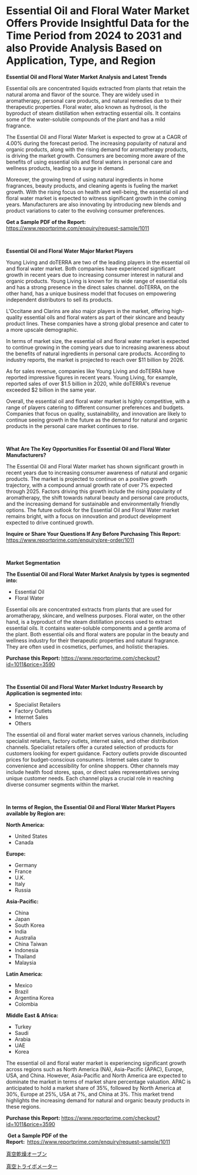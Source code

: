 <p><h1>Essential Oil and Floral Water Market Offers Provide Insightful Data for the Time Period from 2024 to 2031 and also Provide Analysis Based on Application, Type, and Region</h1></p><p><strong>Essential Oil and Floral Water Market Analysis and Latest Trends</strong></p>
<p><p>Essential oils are concentrated liquids extracted from plants that retain the natural aroma and flavor of the source. They are widely used in aromatherapy, personal care products, and natural remedies due to their therapeutic properties. Floral water, also known as hydrosol, is the byproduct of steam distillation when extracting essential oils. It contains some of the water-soluble compounds of the plant and has a mild fragrance.</p><p>The Essential Oil and Floral Water Market is expected to grow at a CAGR of 4.00% during the forecast period. The increasing popularity of natural and organic products, along with the rising demand for aromatherapy products, is driving the market growth. Consumers are becoming more aware of the benefits of using essential oils and floral waters in personal care and wellness products, leading to a surge in demand.</p><p>Moreover, the growing trend of using natural ingredients in home fragrances, beauty products, and cleaning agents is fueling the market growth. With the rising focus on health and well-being, the essential oil and floral water market is expected to witness significant growth in the coming years. Manufacturers are also innovating by introducing new blends and product variations to cater to the evolving consumer preferences.</p></p>
<p><strong>Get a Sample PDF of the Report:&nbsp;</strong> <a href="https://www.reportprime.com/enquiry/request-sample/1011">https://www.reportprime.com/enquiry/request-sample/1011</a></p>
<p>&nbsp;</p>
<p><strong>Essential Oil and Floral Water Major Market Players</strong></p>
<p><p>Young Living and doTERRA are two of the leading players in the essential oil and floral water market. Both companies have experienced significant growth in recent years due to increasing consumer interest in natural and organic products. Young Living is known for its wide range of essential oils and has a strong presence in the direct sales channel. doTERRA, on the other hand, has a unique business model that focuses on empowering independent distributors to sell its products.</p><p>L'Occitane and Clarins are also major players in the market, offering high-quality essential oils and floral waters as part of their skincare and beauty product lines. These companies have a strong global presence and cater to a more upscale demographic.</p><p>In terms of market size, the essential oil and floral water market is expected to continue growing in the coming years due to increasing awareness about the benefits of natural ingredients in personal care products. According to industry reports, the market is projected to reach over $11 billion by 2026.</p><p>As for sales revenue, companies like Young Living and doTERRA have reported impressive figures in recent years. Young Living, for example, reported sales of over $1.5 billion in 2020, while doTERRA's revenue exceeded $2 billion in the same year.</p><p>Overall, the essential oil and floral water market is highly competitive, with a range of players catering to different consumer preferences and budgets. Companies that focus on quality, sustainability, and innovation are likely to continue seeing growth in the future as the demand for natural and organic products in the personal care market continues to rise.</p></p>
<p>&nbsp;</p>
<p><strong>What Are The Key Opportunities For Essential Oil and Floral Water Manufacturers?</strong></p>
<p><p>The Essential Oil and Floral Water market has shown significant growth in recent years due to increasing consumer awareness of natural and organic products. The market is projected to continue on a positive growth trajectory, with a compound annual growth rate of over 7% expected through 2025. Factors driving this growth include the rising popularity of aromatherapy, the shift towards natural beauty and personal care products, and the increasing demand for sustainable and environmentally friendly options. The future outlook for the Essential Oil and Floral Water market remains bright, with a focus on innovation and product development expected to drive continued growth.</p></p>
<p><strong>Inquire or Share Your Questions If Any Before Purchasing This Report:</strong> <a href="https://www.reportprime.com/enquiry/pre-order/1011">https://www.reportprime.com/enquiry/pre-order/1011</a></p>
<p>&nbsp;</p>
<p><strong>Market Segmentation</strong></p>
<p><strong>The Essential Oil and Floral Water Market Analysis by types is segmented into:</strong></p>
<p><ul><li>Essential Oil</li><li>Floral Water</li></ul></p>
<p><p>Essential oils are concentrated extracts from plants that are used for aromatherapy, skincare, and wellness purposes. Floral water, on the other hand, is a byproduct of the steam distillation process used to extract essential oils. It contains water-soluble components and a gentle aroma of the plant. Both essential oils and floral waters are popular in the beauty and wellness industry for their therapeutic properties and natural fragrance. They are often used in cosmetics, perfumes, and holistic therapies.</p></p>
<p><strong>Purchase this Report:&nbsp;</strong><a href="https://www.reportprime.com/checkout?id=1011&price=3590">https://www.reportprime.com/checkout?id=1011&price=3590</a></p>
<p>&nbsp;</p>
<p><strong>The Essential Oil and Floral Water Market Industry Research by Application is segmented into:</strong></p>
<p><ul><li>Specialist Retailers</li><li>Factory Outlets</li><li>Internet Sales</li><li>Others</li></ul></p>
<p><p>The essential oil and floral water market serves various channels, including specialist retailers, factory outlets, internet sales, and other distribution channels. Specialist retailers offer a curated selection of products for customers looking for expert guidance. Factory outlets provide discounted prices for budget-conscious consumers. Internet sales cater to convenience and accessibility for online shoppers. Other channels may include health food stores, spas, or direct sales representatives serving unique customer needs. Each channel plays a crucial role in reaching diverse consumer segments within the market.</p></p>
<p>&nbsp;</p>
<p><strong>In terms of Region, the Essential Oil and Floral Water Market Players available by Region are:</strong></p>
<p>
    <p> <strong> North America: </strong>
        <ul>
            <li>United States</li>
            <li>Canada</li>
        </ul>
        </p> 
    <p> <strong> Europe: </strong>
        <ul>
            <li>Germany</li>
            <li>France</li>
            <li>U.K.</li>
            <li>Italy</li>
            <li>Russia</li>
        </ul>
        </p> 
    <p> <strong> Asia-Pacific: </strong>
        <ul>
            <li>China</li>
            <li>Japan</li>
            <li>South Korea</li>
            <li>India</li>
            <li>Australia</li>
            <li>China Taiwan</li>
            <li>Indonesia</li>
            <li>Thailand</li>
            <li>Malaysia</li>
        </ul>
        </p> 
    <p> <strong> Latin America: </strong>
        <ul>
            <li>Mexico</li>
            <li>Brazil</li>
            <li>Argentina Korea</li>
            <li>Colombia</li>
        </ul>
        </p> 
    <p> <strong> Middle East & Africa: </strong>
        <ul>
            <li>Turkey</li>
            <li>Saudi</li>
            <li>Arabia</li>
            <li>UAE</li>
            <li>Korea</li>
        </ul>
    </p>
    </p>
<p><p>The essential oil and floral water market is experiencing significant growth across regions such as North America (NA), Asia-Pacific (APAC), Europe, USA, and China. However, Asia-Pacific and North America are expected to dominate the market in terms of market share percentage valuation. APAC is anticipated to hold a market share of 35%, followed by North America at 30%, Europe at 25%, USA at 7%, and China at 3%. This market trend highlights the increasing demand for natural and organic beauty products in these regions.</p></p>
<p><strong>Purchase this Report: </strong><a href="https://www.reportprime.com/checkout?id=1011&price=3590">https://www.reportprime.com/checkout?id=1011&price=3590</a></p>
<p>&nbsp;<strong>Get a Sample PDF of the Report:&nbsp;&nbsp;</strong><a href="https://www.reportprime.com/enquiry/request-sample/1011">https://www.reportprime.com/enquiry/request-sample/1011</a></p>
<p><strong></strong></p>
<p><p><a href="https://medium.com/@jackieshlerin98056/%E7%9C%9F%E7%A9%BA%E4%B9%BE%E7%87%A5%E3%82%AA%E3%83%BC%E3%83%96%E3%83%B3%E5%B8%82%E5%A0%B4-%E5%B8%82%E5%A0%B4%E3%82%B7%E3%82%A7%E3%82%A2-%E5%B8%82%E5%A0%B4%E5%8B%95%E5%90%91-%E3%81%8A%E3%82%88%E3%81%B3%E5%B0%86%E6%9D%A5%E3%81%AE%E6%88%90%E9%95%B7%E3%81%AE%E6%8E%A2%E7%B4%A2-913e0450a9af">真空乾燥オーブン</a></p><p><a href="https://medium.com/@michaelerde565/%E3%83%90%E3%82%AD%E3%83%A5%E3%83%BC%E3%83%A0%E3%83%88%E3%83%AA%E3%83%9C%E3%83%A1%E3%83%BC%E3%82%BF%E3%83%BC%E3%83%9E%E3%83%BC%E3%82%B1%E3%83%83%E3%83%88%E3%81%AF-%E5%B8%82%E5%A0%B4%E3%82%B7%E3%82%A7%E3%82%A2-%E5%B8%82%E5%A0%B4%E3%83%88%E3%83%AC%E3%83%B3%E3%83%89-%E5%B8%82%E5%A0%B4%E6%88%90%E9%95%B7%E3%81%AB%E9%96%A2%E3%81%99%E3%82%8B%E6%83%85%E5%A0%B1%E3%82%92%E6%8F%90%E4%BE%9B%E3%81%97%E3%81%A6%E3%81%84%E3%81%BE%E3%81%99-87848b8fa414">真空トライボメーター</a></p></p>